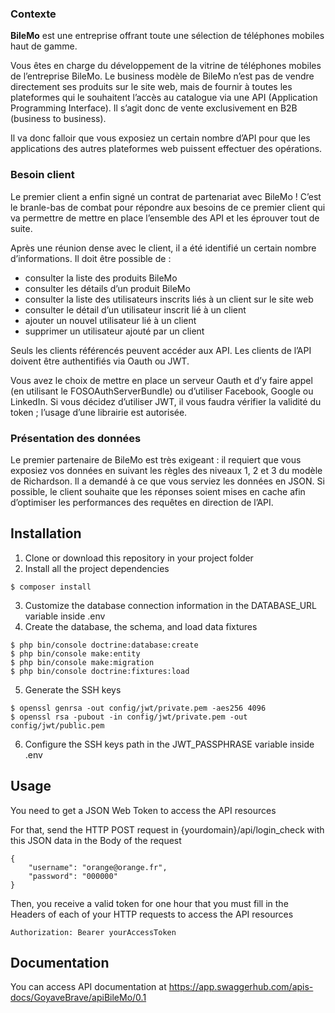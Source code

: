 ### Contexte

__BileMo__ est une entreprise offrant toute une sélection de téléphones mobiles haut de gamme.

Vous êtes en charge du développement de la vitrine de téléphones mobiles de l’entreprise BileMo. Le business modèle de BileMo n’est pas de vendre directement ses produits sur le site web, mais de fournir à toutes les plateformes qui le souhaitent l’accès au catalogue via une API (Application Programming Interface). Il s’agit donc de vente exclusivement en B2B (business to business).

Il va donc falloir que vous exposiez un certain nombre d’API pour que les applications des autres plateformes web puissent effectuer des opérations.

### Besoin client

Le premier client a enfin signé un contrat de partenariat avec BileMo ! C’est le branle-bas de combat pour répondre aux besoins de ce premier client qui va permettre de mettre en place l’ensemble des API et les éprouver tout de suite.

Après une réunion dense avec le client, il a été identifié un certain nombre d’informations. Il doit être possible de : 
*   consulter la liste des produits BileMo
*   consulter les détails d’un produit BileMo
*   consulter la liste des utilisateurs inscrits liés à un client sur le site web
*   consulter le détail d’un utilisateur inscrit lié à un client
*   ajouter un nouvel utilisateur lié à un client
*   supprimer un utilisateur ajouté par un client

Seuls les clients référencés peuvent accéder aux API. Les clients de l’API doivent être authentifiés via Oauth ou JWT.

Vous avez le choix de mettre en place un serveur Oauth et d’y faire appel (en utilisant le FOSOAuthServerBundle) ou d’utiliser Facebook, Google ou LinkedIn. Si vous décidez d’utiliser JWT, il vous faudra vérifier la validité du token ; l’usage d’une librairie est autorisée.

### Présentation des données

Le premier partenaire de BileMo est très exigeant : il requiert que vous exposiez vos données en suivant les règles des niveaux 1, 2 et 3 du modèle de Richardson. Il a demandé à ce que vous serviez les données en JSON. Si possible, le client souhaite que les réponses soient mises en cache afin d’optimiser les performances des requêtes en direction de l’API.

## Installation

1.  Clone or download this repository in your project folder
2.  Install all the project dependencies
```
$ composer install
```
3.  Customize the database connection information in the DATABASE_URL variable inside .env
4.  Create the database, the schema, and load data fixtures
```
$ php bin/console doctrine:database:create
$ php bin/console make:entity
$ php bin/console make:migration
$ php bin/console doctrine:fixtures:load
```
5.  Generate the SSH keys
```
$ openssl genrsa -out config/jwt/private.pem -aes256 4096
$ openssl rsa -pubout -in config/jwt/private.pem -out config/jwt/public.pem
```
6.  Configure the SSH keys path in the JWT_PASSPHRASE variable inside .env

## Usage

You need to get a JSON Web Token to access the API resources

For that, send the HTTP POST request in {yourdomain}/api/login_check with this JSON data in the Body of the request
```
{
	"username": "orange@orange.fr",
	"password": "000000"
}
```

Then, you receive a valid token for one hour that you must fill in the Headers of each of your HTTP requests to access the API resources
```
Authorization: Bearer yourAccessToken
```

## Documentation

You can access API documentation at https://app.swaggerhub.com/apis-docs/GoyaveBrave/apiBileMo/0.1
